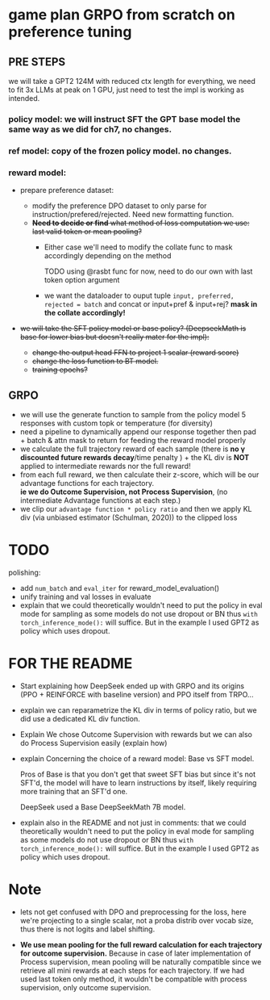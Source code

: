 # game plan GRPO from scratch on preference tuning

## PRE STEPS

we will take a GPT2 124M with reduced ctx length for everything, we need to fit 3x LLMs at peak on 1 GPU, just need to
test the impl is working as intended.

### policy model: we will instruct SFT the GPT base model the same way as we did for ch7, no changes.

### ref model: copy of the frozen policy model. no changes.

### reward model: 
- prepare preference dataset:
    - modify the preference DPO dataset to only parse for instruction/prefered/rejected. Need new formatting function.
    - ~~**Need to decide or find** what method of loss computation we use: last valid token or mean pooling?~~
        - Either case we'll need to modify the collate func to mask accordingly depending on the method

          TODO using @rasbt func for now, need to do our own with last token option argument

      - we want the dataloader to ouput tuple `input, preferred, rejected = batch` and concat or input+pref & input+rej?
      **mask in the collate accordingly!**
    
- ~~we will take the SFT policy model or base policy? (DeepseekMath is base for lower bias but doesn't really mater for
  the impl):~~
    - ~~change the output head FFN to project 1 scalar (reward score)~~
    - ~~change the loss function to BT model.~~
    - ~~training epochs?~~



## GRPO

- we will use the generate function to sample from the policy model 5 responses with custom topk or temperature (for
  diversity)
- need a pipeline to dynamically append our response together then pad + batch & attn mask to return for feeding the
  reward model properly
- we calculate the full trajectory reward of each sample (there is **no γ discounted future rewards decay**/time penalty
  ) + the KL div is **NOT** applied to intermediate rewards nor the full reward!  
- from each full reward, we then calculate their z-score, which will be our advantage functions for each trajectory.  
 **ie we do Outcome Supervision, not Process Supervision**, (no intermediate Advantage functions at each step.)
- we clip our `advantage function * policy ratio` and then we apply KL div (via unbiased estimator (Schulman, 2020)) to
  the clipped loss



# TODO

polishing:
  - add `num_batch` and `eval_iter` for reward_model_evaluation()
  - unify training and val losses in evaluate
  - explain that we could theoretically wouldn't need to put the policy in eval mode for sampling as some models do not
    use dropout or BN thus `with torch_inference_mode():` will suffice. But in the example I used GPT2 as policy which
    uses dropout.

# FOR THE README
- Start explaining how DeepSeek ended up with GRPO and its origins (PPO + REINFORCE with baseline version) and PPO
  itself from TRPO...

- explain we can reparametrize the KL div in terms of policy ratio, but we did use a dedicated KL div function.

- Explain We chose Outcome Supervision with rewards but we can also do Process Supervision easily (explain how)

- explain Concerning the choice of a reward model: Base vs SFT model.  

  Pros of Base is that you don't get that sweet SFT bias but since it's not SFT'd, the model will have to learn
instructions by itself, likely requiring more training that an SFT'd one.

  DeepSeek used a Base DeepSeekMath 7B model.

- explain also in the README and not just in comments: that we could theoretically wouldn't need to put the policy in
  eval mode for sampling as some models do not use dropout or BN thus `with torch_inference_mode():` will suffice. But
  in the example I used GPT2 as policy which uses dropout.

# Note

- lets not get confused with DPO and preprocessing for the loss, here we're projecting to a single scalar, not a proba
  distrib over vocab size, thus there is not logits and label shifting.

- **We use mean pooling for the full reward calculation for each trajectory for outcome supervision.**
  Because in case of later implementation of Process supervision, mean pooling will be naturally compatible since we
  retrieve all mini rewards at each steps for each trajectory. If we had used last token only method, it wouldn't be
  compatible with process supervision, only outcome supervision.